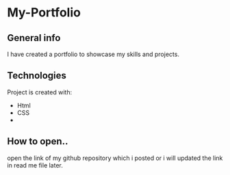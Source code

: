 # My-Portfolio
## General info
I have created a portfolio to showcase my skills and projects.
    
## Technologies
Project is created with:
* Html
* CSS
* 
    
## How to open..
open the link of my github repository which i posted or i will updated the link in read me file later.



